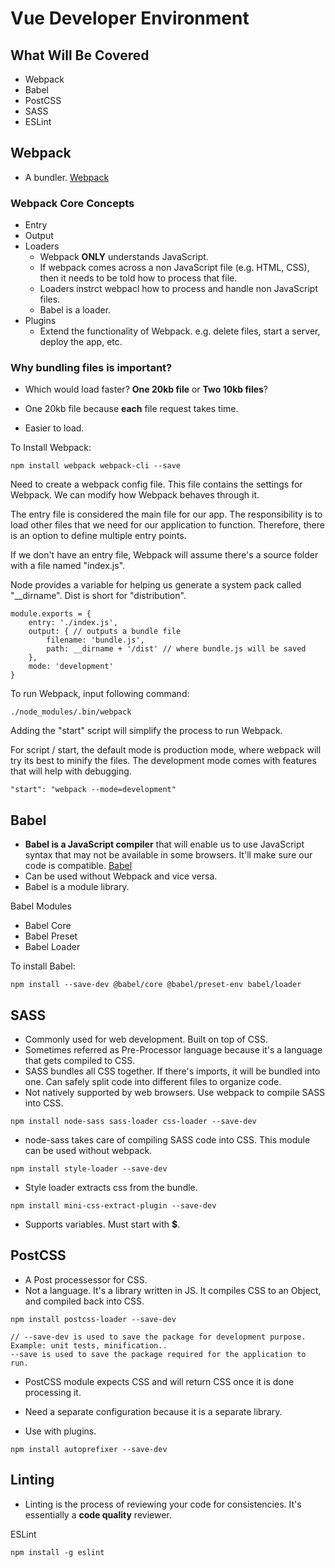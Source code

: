 # Vue Developer Environment


## What Will Be Covered
- Webpack
- Babel
- PostCSS
- SASS
- ESLint

## Webpack
- A bundler. [Webpack](https://webpack.js.org/)

### Webpack Core Concepts
- Entry
- Output
- Loaders
    - Webpack __ONLY__ understands JavaScript. 
    - If webpack comes across a non JavaScript file (e.g. HTML, CSS), then it needs to be told how to process that file. 
    - Loaders instrct webpacl how to process and handle non JavaScript files. 
    - Babel is a loader. 
- Plugins 
    - Extend the functionality of Webpack. e.g. delete files, start a server, deploy the app, etc.

### Why bundling files is important? 
- Which would load faster? __One 20kb file__ or __Two 10kb files__?
+ One 20kb file because __each__ file request takes time. 
- Easier to load. 

To Install Webpack: 

```
npm install webpack webpack-cli --save
```

Need to create a webpack config file. This file contains the settings for Webpack. We can modify how Webpack behaves through it. 

The entry file is considered the main file for our app. The responsibility is to load other files that we need for our application to function. Therefore, there is an option to define multiple entry points. 

If we don't have an entry file, Webpack will assume there's a source folder with a file named "index.js". 

Node provides a variable for helping us generate a system pack called "__dirname". Dist is short for "distribution". 

```
module.exports = {
    entry: './index.js',
    output: { // outputs a bundle file
        filename: 'bundle.js',
        path: __dirname + '/dist' // where bundle.js will be saved
    },
    mode: 'development'
}
```

To run Webpack, input following command: 

```
./node_modules/.bin/webpack
```

Adding the "start" script will simplify the process to run Webpack. 

For script / start, the default mode is production mode, where webpack will try its best to minify the files. 
The development mode comes with features that will help with debugging. 

```
"start": "webpack --mode=development"
```

## Babel

- __Babel is a JavaScript compiler__ that will enable us to use JavaScript syntax that may not be available in some browsers. It'll make sure our code is compatible. [Babel](https://babeljs.io/)
- Can be used without Webpack and vice versa. 
- Babel is a module library. 

Babel Modules
- Babel Core
- Babel Preset
- Babel Loader

To install Babel:

```
npm install --save-dev @babel/core @babel/preset-env babel/loader
```

## SASS
- Commonly used for web development. Built on top of CSS. 
- Sometimes referred as Pre-Processor language because it's a language that gets compiled to CSS. 
- SASS bundles all CSS together. If there's imports, it will be bundled into one. Can safely split code into different files to organize code.
- Not natively supported by web browsers. Use webpack to compile SASS into CSS. 

```
npm install node-sass sass-loader css-loader --save-dev
```

- node-sass takes care of compiling SASS code into CSS. This module can be used without webpack. 

```
npm install style-loader --save-dev
```

- Style loader extracts css from the bundle. 

```
npm install mini-css-extract-plugin --save-dev
```

* Supports variables. Must start with __$__. 

## PostCSS
- A Post processessor for CSS. 
- Not a language. It's a library written in JS. It compiles CSS to an Object, and compiled back into CSS. 

```
npm install postcss-loader --save-dev

// --save-dev is used to save the package for development purpose. Example: unit tests, minification..
--save is used to save the package required for the application to run.
```

- PostCSS module expects CSS and will return CSS once it is done processing it. 
- Need a separate configuration because it is a separate library.


- Use with plugins. 

```
npm install autoprefixer --save-dev
```

## Linting
- Linting is the process of reviewing your code for consistencies. It's essentially a __code quality__ reviewer.

ESLint

```
npm install -g eslint
```
